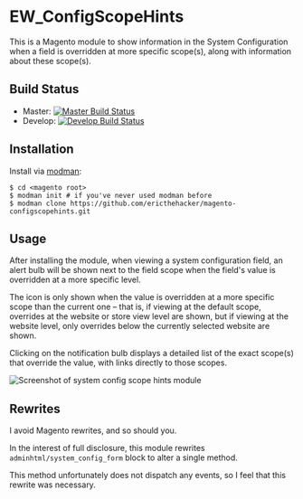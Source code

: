 # EW_ConfigScopeHints

This is a Magento module to show information in the System Configuration when a field is overridden at 
more specific scope(s), along with information about these scope(s).

## Build Status

- Master: [![Master Build Status](https://api.travis-ci.org/ericthehacker/magento-configscopehints.png?branch=master)](https://travis-ci.org/ericthehacker/magento-configscopehints)
- Develop: [![Develop Build Status](https://api.travis-ci.org/ericthehacker/magento-configscopehints.png?branch=develop)](https://travis-ci.org/ericthehacker/magento-configscopehints)


## Installation

Install via [modman](https://github.com/colinmollenhour/modman):

```
$ cd <magento root>
$ modman init # if you've never used modman before
$ modman clone https://github.com/ericthehacker/magento-configscopehints.git
```

## Usage

After installing the module, when viewing a system configuration field, an alert bulb will be shown next to the 
field scope when the field's value is overridden at a more specific level. 

The icon is only shown when the value is overridden at a more specific scope than the current one – that is,
if viewing at the default scope, overrides at the website or store view level are shown, but if viewing at the 
website level, only overrides below the currently selected website are shown.

Clicking on the notification bulb displays a detailed list of the exact scope(s) that override the value, 
with links directly to those scopes.

![Screenshot of system config scope hints module](https://ericwie.se/assets/img/work/config-scope-hints.png?v=1)

## Rewrites

I avoid Magento rewrites, and so should you.

In the interest of full disclosure, this module rewrites `adminhtml/system_config_form` block to alter a single method.

This method unfortunately does not dispatch any events, so I feel that this rewrite was necessary.
